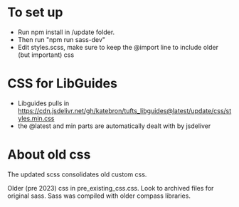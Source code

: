 
# To set up
- Run npm install in /update folder. 
- Then run "npm run sass-dev"
- Edit styles.scss, make sure to keep the @import line to include older (but important) css

# CSS for LibGuides
- Libguides pulls in https://cdn.jsdelivr.net/gh/katebron/tufts_libguides@latest/update/css/styles.min.css
- the @latest and min parts are automatically dealt with by jsdeliver

# About old css
The updated scss consolidates old custom css.

Older (pre 2023) css in pre_existing_css.css. Look to archived files for original sass.
Sass was compiled with older compass libraries.

